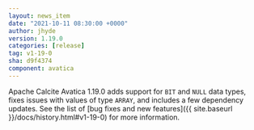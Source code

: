 ```yaml
---
layout: news_item
date: "2021-10-11 08:30:00 +0000"
author: jhyde
version: 1.19.0
categories: [release]
tag: v1-19-0
sha: d9f4374
component: avatica
---
```

<!--
{% comment %}
Licensed to the Apache Software Foundation (ASF) under one or more
contributor license agreements.  See the NOTICE file distributed with
this work for additional information regarding copyright ownership.
The ASF licenses this file to you under the Apache License, Version 2.0
(the "License"); you may not use this file except in compliance with
the License.  You may obtain a copy of the License at

http://www.apache.org/licenses/LICENSE-2.0

Unless required by applicable law or agreed to in writing, software
distributed under the License is distributed on an "AS IS" BASIS,
WITHOUT WARRANTIES OR CONDITIONS OF ANY KIND, either express or implied.
See the License for the specific language governing permissions and
limitations under the License.
{% endcomment %}
-->

Apache Calcite Avatica 1.19.0 adds support for `BIT` and `NULL` data
types, fixes issues with values of type `ARRAY`, and includes a few
dependency updates. See the list of
[bug fixes and new features]({{ site.baseurl }}/docs/history.html#v1-19-0)
for more information.
